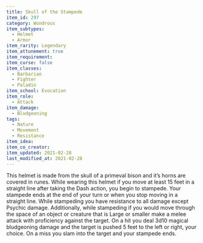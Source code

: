 ```yaml
---
title: Skull of the Stampede
item_id: 297
category: Wondrous
item_subtypes: 
  - Helmet
  - Armor
item_rarity: Legendary
item_attunement: true
item_requirement: 
item_curse: false
item_classes: 
  - Barbarian
  - Fighter
  - Paladin
item_school: Evocation
item_role: 
  - Attack
item_damage: 
  - Bludgeoning
tags:
  - Nature
  - Movement
  - Resistance
item_idea: 
item_co_creator: 
item_updated: 2021-02-28
last_modified_at: 2021-02-28
---
```


This helmet is made from the skull of a primeval bison and it’s horns are covered in runes. While wearing this helmet if you move at least 15 feet in a straight line after taking the Dash action, you begin to stampede. Your stampede ends at the end of your turn or when you stop moving in a straight line. While stampeding you have resistance to all damage except Psychic damage. Additionally, while stampeding if you would move through the space of an object or creature that is Large or smaller make a melee attack with proficiency against the target. On a hit you deal 3d10 magical bludgeoning damage and the target is pushed 5 feet to the left or right, your choice. On a miss you slam into the target and your stampede ends.
